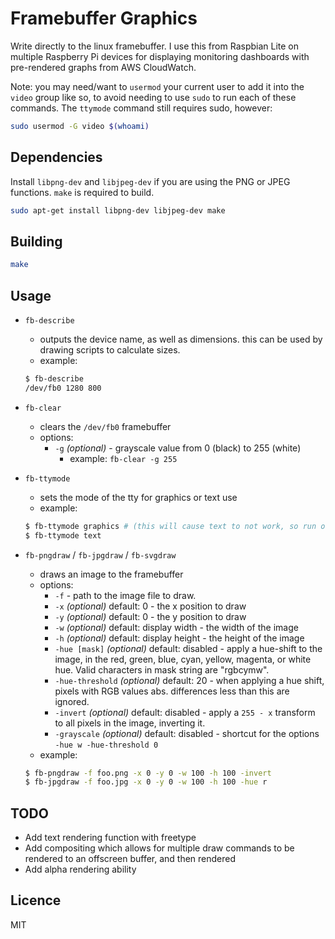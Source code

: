 # Framebuffer Graphics
Write directly to the linux framebuffer. I use this from Raspbian Lite on multiple Raspberry Pi devices for displaying monitoring dashboards with pre-rendered graphs from AWS CloudWatch.

Note: you may need/want to `usermod` your current user to add it into the `video` group like so, to avoid needing to use `sudo` to run each of these commands. The `ttymode` command still requires sudo, however:
```bash
sudo usermod -G video $(whoami)
```

## Dependencies
Install `libpng-dev` and `libjpeg-dev` if you are using the PNG or JPEG functions. `make` is required to build.
```bash
sudo apt-get install libpng-dev libjpeg-dev make
```

## Building
```bash
make
```

## Usage
- `fb-describe`
  - outputs the device name, as well as dimensions. this can be used by drawing scripts to calculate sizes.
  - example:
  ```bash
  $ fb-describe
  /dev/fb0 1280 800
  ```
  
- `fb-clear`
  - clears the `/dev/fb0` framebuffer
  - options:
    - `-g` _(optional)_ - grayscale value from 0 (black) to 255 (white)
      - example: `fb-clear -g 255`
      
- `fb-ttymode`
  - sets the mode of the tty for graphics or text use
  - example:
  ```bash
  $ fb-ttymode graphics # (this will cause text to not work, so run over ssh!)
  $ fb-ttymode text
  ```
  
- `fb-pngdraw` / `fb-jpgdraw` / `fb-svgdraw`
  - draws an image to the framebuffer
  - options:
    - `-f` - path to the image file to draw.
    - `-x` _(optional)_ default: 0 - the x position to draw
    - `-y` _(optional)_ default: 0 - the y position to draw
    - `-w` _(optional)_ default: display width - the width of the image
    - `-h` _(optional)_ default: display height - the height of the image
    - `-hue [mask]` _(optional)_ default: disabled - apply a hue-shift to the image, in the red, green, blue, cyan, yellow, magenta, or white hue. Valid characters in mask string are "rgbcymw".
    - `-hue-threshold` _(optional)_ default: 20 - when applying a hue shift, pixels with RGB values abs. differences less than this are ignored.
    - `-invert` _(optional)_ default: disabled - apply a `255 - x` transform to all pixels in the image, inverting it.
    - `-grayscale` _(optional)_ default: disabled - shortcut for the options `-hue w -hue-threshold 0`
  - example:
  ```bash
  $ fb-pngdraw -f foo.png -x 0 -y 0 -w 100 -h 100 -invert
  $ fb-jpgdraw -f foo.jpg -x 0 -y 0 -w 100 -h 100 -hue r
  ```

## TODO
- Add text rendering function with freetype
- Add compositing which allows for multiple draw commands to be rendered to an offscreen buffer, and then rendered
- Add alpha rendering ability

## Licence
MIT
